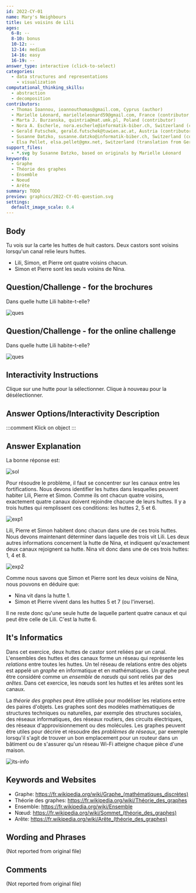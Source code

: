 ```yaml
---
id: 2022-CY-01
name: Mary's Neighbours
title: Les voisins de Lili
ages:
  6-8: --
  8-10: bonus
  10-12: --
  12-14: medium
  14-16: easy
  16-19: --
answer_type: interactive (click-to-select)
categories:
  - data structures and representations
    - visualization
computational_thinking_skills:
  - abstraction
  - decomposition
contributors:
  - Thomas Ioannou, ioannouthomas@gmail.com, Cyprus (author)
  - Marielle Léonard, marielleleonard59@gmail.com, France (contributor, graphics)
  - Marta J. Burzanska, quintria@mat.umk.pl, Poland (contributor)
  - Nora A. Escherle, nora.escherle@informatik-biber.ch, Switzerland (contributor, translation from English into German)
  - Gerald Futschek, gerald.futschek@tuwien.ac.at, Austria (contributor)
  - Susanne Datzko, susanne.datzko@informatik-biber.ch, Switzerland (contributor, graphics)
  - Elsa Pellet, elsa.pellet@gmx.net, Switzerland (translation from German into French)
support_files:
  - *.svg by Susanne Datzko, based on originals by Marielle Léonard
keywords:
  - Graphe
  - Théorie des graphes
  - Ensemble
  - Noeud
  - Arête
summary: TODO
preview: graphics/2022-CY-01-question.svg
settings:
  default_image_scale: 0.4
---
```


[exp1]: graphics/2022-CY-01-explanation1.svg "Explication 1"
[exp2]: graphics/2022-CY-01-explanation2.svg "Explication 2"
[ques]: graphics/2022-CY-01-question.svg "Carte avec huttes"
[sol]: graphics/2022-CY-01-solution.svg "Solution"
[its-info]: graphics/2022-CY-01-itsinformatics.svg "Graphe avec les positions des routeurs (350px)"

## Body

Tu vois sur la carte les huttes de huit castors. Deux castors sont voisins lorsqu'un canal relie leurs huttes.

- Lili, Simon, et Pierre ont quatre voisins chacun.
- Simon et Pierre sont les seuls voisins de Nina.

## Question/Challenge - for the brochures

Dans quelle hutte Lili habite-t-elle?

![ques]

## Question/Challenge - for the online challenge

Dans quelle hutte Lili habite-t-elle?

![ques]

## Interactivity Instructions

Clique sur une hutte pour la sélectionner. Clique à nouveau pour la désélectionner.

## Answer Options/Interactivity Description

<!-- empty -->

:::comment
Klick on object
:::

## Answer Explanation

La bonne réponse est:

![sol]

Pour résoudre le problème, il faut se concentrer sur les canaux entre les fortifications. Nous devons identifier les huttes dans lesquelles peuvent habiter Lili, Pierre et Simon. Comme ils ont chacun quatre voisins, exactement quatre canaux doivent rejoindre chacune de leurs huttes. Il y a trois huttes qui remplissent ces conditions: les huttes 2, 5 et 6.

![exp1]

Lili, Pierre et Simon habitent donc chacun dans une de ces trois huttes. Nous devons maintenant déterminer dans laquelle des trois vit Lili.
Les deux autres informations concernent la hutte de Nina, et indiquent qu'exactement deux canaux rejoignent sa hutte. Nina vit donc dans une de ces trois huttes: 1, 4 et 8.

![exp2]

Comme nous savons que Simon et Pierre sont les deux voisins de Nina, nous pouvons en déduire que:

- Nina vit dans la hutte 1.
- Simon et Pierre vivent dans les huttes 5 et 7 (ou l'inverse).

Il ne reste donc qu'une seule hutte de laquelle partent quatre canaux et qui peut être celle de Lili. C'est la hutte 6.

## It's Informatics

Dans cet exercice, deux huttes de castor sont reliées par un canal. L'ensembles des huttes et des canaux forme un réseau qui représente les _relations_ entre toutes les huttes. Un tel réseau de relations entre des objets est appelé un _graphe_ en informatique et en mathématiques. Un graphe peut être considéré comme un _ensemble_ de _nœuds_ qui sont reliés par des _arêtes_. Dans cet exercice, les nœuds sont les huttes et les arêtes sont les canaux.

La _théorie des graphes_ peut être utilisée pour modéliser les relations entre des paires d'objets. Les graphes sont des modèles mathématiques de structures techniques ou naturelles, par exemple des structures sociales, des réseaux informatiques, des réseaux routiers, des circuits électriques, des réseaux d'approvisionnement ou des molécules. Les graphes peuvent être utiles pour décrire et résoudre des _problèmes de réseaux_, par exemple lorsqu'il s'agit de trouver un bon emplacement pour un routeur dans un bâtiment ou de s'assurer qu'un réseau Wi-Fi atteigne chaque pièce d'une maison.

![its-info]

## Keywords and Websites

- Graphe: https://fr.wikipedia.org/wiki/Graphe_(mathématiques_discrètes)
- Théorie des graphes: https://fr.wikipedia.org/wiki/Théorie_des_graphes
- Ensemble: https://fr.wikipedia.org/wiki/Ensemble
- Nœud: https://fr.wikipedia.org/wiki/Sommet_(théorie_des_graphes)
- Arête: https://fr.wikipedia.org/wiki/Arête_(théorie_des_graphes)

## Wording and Phrases

(Not reported from original file)

## Comments

(Not reported from original file)
